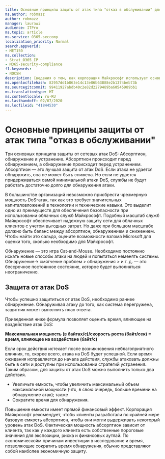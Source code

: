 ```yaml
---
title: Основные принципы защиты от атак типа "отказ в обслуживании" для Office 365
ms.author: robmazz
author: robmazz
manager: laurawi
audience: ITPro
ms.topic: article
ms.service: O365-seccomp
localization_priority: Normal
search.appverid:
- MET150
ms.collection:
- Strat_O365_IP
- M365-security-compliance
f1.keywords:
- NOCSH
description: Сведения о том, как корпорация Майкрософт использует основные принципы абсорптион, обнаружения и смягчения защиты от атак типа "отказ в обслуживании" (DoS).
ms.openlocfilehash: 82957dd1b863e14c13e86b63888e2b1374beb73b
ms.sourcegitcommit: 99411927abdb40c2e82d2279489ba60545989bb1
ms.translationtype: MT
ms.contentlocale: ru-RU
ms.lasthandoff: 02/07/2020
ms.locfileid: "41844530"
---
```

# <a name="core-principles-of-defense-against-denial-of-service-attacks"></a>Основные принципы защиты от атак типа "отказ в обслуживании"

Три основных принципа защиты от сетевых атак DoS: Абсорптион, обнаружение и устранение. Абсорптион происходит перед обнаружением, а обнаружение происходит перед устранением. Абсорптион — это лучшая защита от атак DoS. Если атака не удается обнаружить, она не может быть снижена. Но если не удается придерживаться самой минимальной атаки DoS, службы не будут работать достаточно долго для обнаружения атаки.

В большинстве организаций невозможно приобрести чрезмерную мощность DoS-атак, так как это требует значительных капиталовложений в технологии и технические навыки. Это выделит одно из преимуществ для обеспечения безопасности при использовании облачных служб Майкрософт. Подобный масштаб служб Майкрософт обеспечивает надежную защиту сети для облачных клиентов с учетом выгодных затрат. Но даже при большом масштабе должно быть баланс между абсорптион, обнаружением и снижением. Чтобы найти это сальдо, оцените возможности взлома Microsoft для оценки того, сколько необходимо для Майкрософт.

Обнаружение — это игра Cat-and-Mouse. Необходимо постоянно искать новые способы атаки на людей и попытаться неменять системы. Обнаружение-> смягчение проблем > обнаружения > и т. д. — это бессрочное постоянное состояние, которое будет выполняться неограниченно.

## <a name="defending-against-dos-attacks"></a>Защита от атак DoS

Чтобы успешно защититься от атак DoS, необходимо раннее обнаружение. Обнаруживая атаку до того, как система перегружена, защитник может выполнить план ответа.

Приведенная ниже формула позволяет оценить время, влияющее на воздействие атак DoS:

   **Максимальная мощность (в байтах/с)/скорость роста (байт/сек) = время, влияющее на воздействие (байт/с)**

Если срок действия истекает после возникновения неблагоприятного влияния, то, скорее всего, атака на DoS будет успешной. Если время ожидания исправляется до начала действия, службы атаковать должны быть в сети и доступны при использовании стратегий устранения. Таким образом, для защиты от атак DoS можно выполнить только два действия.

- Увеличьте емкость, чтобы увеличить максимальный объем максимальной мощности (что, в свою очередь, больше времени на обнаружение атак); также
- Сократите время для обнаружения.

Повышение емкости имеет прямой финансовый эффект. Корпорация Майкрософт рекомендует, чтобы клиенты разработали по крайней мере базовую емкость абсорптион, чтобы они могли выдерживать некоторый уровень атак DoS. Фактическая мощность абсорптион зависит от клиента, так как у каждого клиента есть собственные пороговые значения для экспозиции, риска и финансовых аутлай. По экономическойм причинам инвестиции в исследование и время, позволяющие сократить время обнаружения, обычно представляют собой наиболее экономичную защиту.
